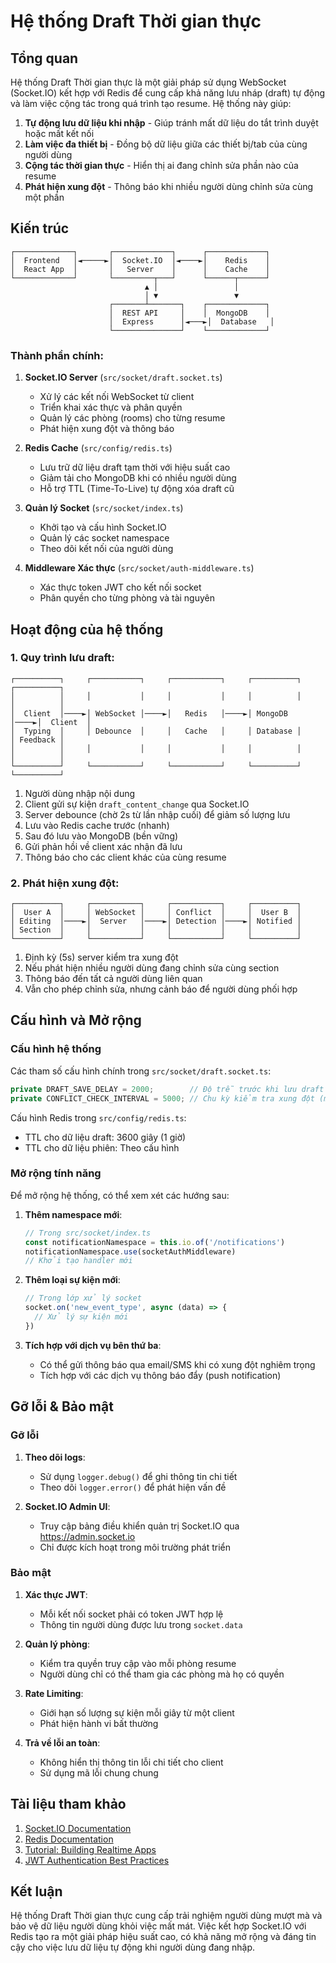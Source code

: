 # Hệ thống Draft Thời gian thực

## Tổng quan

Hệ thống Draft Thời gian thực là một giải pháp sử dụng WebSocket (Socket.IO) kết hợp với Redis để cung cấp khả năng lưu nháp (draft) tự động và làm việc cộng tác trong quá trình tạo resume. Hệ thống này giúp:

1. **Tự động lưu dữ liệu khi nhập** - Giúp tránh mất dữ liệu do tắt trình duyệt hoặc mất kết nối
2. **Làm việc đa thiết bị** - Đồng bộ dữ liệu giữa các thiết bị/tab của cùng người dùng
3. **Cộng tác thời gian thực** - Hiển thị ai đang chỉnh sửa phần nào của resume
4. **Phát hiện xung đột** - Thông báo khi nhiều người dùng chỉnh sửa cùng một phần

## Kiến trúc

```
┌─────────────┐       ┌─────────────┐      ┌─────────────┐
│  Frontend   │◄─────►│  Socket.IO  │◄────►│    Redis    │
│  React App  │       │   Server    │      │    Cache    │
└─────────────┘       └─────────┬───┘      └──────┬──────┘
                              ▲ │                 │
                              │ ▼                 ▼
                      ┌───────┴───────┐    ┌─────────────┐
                      │  REST API     │    │  MongoDB    │
                      │  Express      │◄───►│  Database   │
                      └───────────────┘    └─────────────┘
```

### Thành phần chính:

1. **Socket.IO Server** (`src/socket/draft.socket.ts`)

   - Xử lý các kết nối WebSocket từ client
   - Triển khai xác thực và phân quyền
   - Quản lý các phòng (rooms) cho từng resume
   - Phát hiện xung đột và thông báo

2. **Redis Cache** (`src/config/redis.ts`)

   - Lưu trữ dữ liệu draft tạm thời với hiệu suất cao
   - Giảm tải cho MongoDB khi có nhiều người dùng
   - Hỗ trợ TTL (Time-To-Live) tự động xóa draft cũ

3. **Quản lý Socket** (`src/socket/index.ts`)

   - Khởi tạo và cấu hình Socket.IO
   - Quản lý các socket namespace
   - Theo dõi kết nối của người dùng

4. **Middleware Xác thực** (`src/socket/auth-middleware.ts`)
   - Xác thực token JWT cho kết nối socket
   - Phân quyền cho từng phòng và tài nguyên

## Hoạt động của hệ thống

### 1. Quy trình lưu draft:

```
┌──────────┐     ┌───────────┐     ┌───────────┐     ┌──────────┐     ┌──────────┐
│          │     │           │     │           │     │          │     │          │
│  Client  │────►│ WebSocket │────►│   Redis   │────►│ MongoDB  │────►│  Client  │
│  Typing  │     │ Debounce  │     │   Cache   │     │ Database │     │ Feedback │
│          │     │           │     │           │     │          │     │          │
└──────────┘     └───────────┘     └───────────┘     └──────────┘     └──────────┘
```

1. Người dùng nhập nội dung
2. Client gửi sự kiện `draft_content_change` qua Socket.IO
3. Server debounce (chờ 2s từ lần nhập cuối) để giảm số lượng lưu
4. Lưu vào Redis cache trước (nhanh)
5. Sau đó lưu vào MongoDB (bền vững)
6. Gửi phản hồi về client xác nhận đã lưu
7. Thông báo cho các client khác của cùng resume

### 2. Phát hiện xung đột:

```
┌──────────┐     ┌───────────┐     ┌───────────┐     ┌──────────┐
│  User A  │     │ WebSocket │     │ Conflict  │     │  User B  │
│ Editing  │────►│  Server   │────►│ Detection │────►│ Notified │
│ Section  │     │           │     │           │     │          │
└──────────┘     └───────────┘     └───────────┘     └──────────┘
```

1. Định kỳ (5s) server kiểm tra xung đột
2. Nếu phát hiện nhiều người dùng đang chỉnh sửa cùng section
3. Thông báo đến tất cả người dùng liên quan
4. Vẫn cho phép chỉnh sửa, nhưng cảnh báo để người dùng phối hợp

## Cấu hình và Mở rộng

### Cấu hình hệ thống

Các tham số cấu hình chính trong `src/socket/draft.socket.ts`:

```typescript
private DRAFT_SAVE_DELAY = 2000;        // Độ trễ trước khi lưu draft (ms)
private CONFLICT_CHECK_INTERVAL = 5000; // Chu kỳ kiểm tra xung đột (ms)
```

Cấu hình Redis trong `src/config/redis.ts`:

- TTL cho dữ liệu draft: 3600 giây (1 giờ)
- TTL cho dữ liệu phiên: Theo cấu hình

### Mở rộng tính năng

Để mở rộng hệ thống, có thể xem xét các hướng sau:

1. **Thêm namespace mới**:

   ```typescript
   // Trong src/socket/index.ts
   const notificationNamespace = this.io.of('/notifications')
   notificationNamespace.use(socketAuthMiddleware)
   // Khởi tạo handler mới
   ```

2. **Thêm loại sự kiện mới**:

   ```typescript
   // Trong lớp xử lý socket
   socket.on('new_event_type', async (data) => {
     // Xử lý sự kiện mới
   })
   ```

3. **Tích hợp với dịch vụ bên thứ ba**:
   - Có thể gửi thông báo qua email/SMS khi có xung đột nghiêm trọng
   - Tích hợp với các dịch vụ thông báo đẩy (push notification)

## Gỡ lỗi & Bảo mật

### Gỡ lỗi

1. **Theo dõi logs**:

   - Sử dụng `logger.debug()` để ghi thông tin chi tiết
   - Theo dõi `logger.error()` để phát hiện vấn đề

2. **Socket.IO Admin UI**:
   - Truy cập bảng điều khiển quản trị Socket.IO qua https://admin.socket.io
   - Chỉ được kích hoạt trong môi trường phát triển

### Bảo mật

1. **Xác thực JWT**:

   - Mỗi kết nối socket phải có token JWT hợp lệ
   - Thông tin người dùng được lưu trong `socket.data`

2. **Quản lý phòng**:

   - Kiểm tra quyền truy cập vào mỗi phòng resume
   - Người dùng chỉ có thể tham gia các phòng mà họ có quyền

3. **Rate Limiting**:

   - Giới hạn số lượng sự kiện mỗi giây từ một client
   - Phát hiện hành vi bất thường

4. **Trả về lỗi an toàn**:
   - Không hiển thị thông tin lỗi chi tiết cho client
   - Sử dụng mã lỗi chung chung

## Tài liệu tham khảo

1. [Socket.IO Documentation](https://socket.io/docs/v4/)
2. [Redis Documentation](https://redis.io/documentation)
3. [Tutorial: Building Realtime Apps](https://socket.io/get-started/chat)
4. [JWT Authentication Best Practices](https://auth0.com/blog/10-best-practices-for-implementing-auth0/)

## Kết luận

Hệ thống Draft Thời gian thực cung cấp trải nghiệm người dùng mượt mà và bảo vệ dữ liệu người dùng khỏi việc mất mát. Việc kết hợp Socket.IO với Redis tạo ra một giải pháp hiệu suất cao, có khả năng mở rộng và đáng tin cậy cho việc lưu dữ liệu tự động khi người dùng đang nhập.
